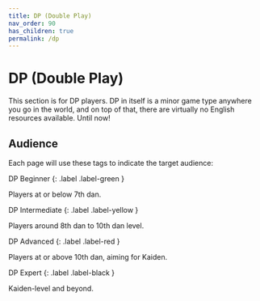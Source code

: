 ```yaml
---
title: DP (Double Play)
nav_order: 90
has_children: true
permalink: /dp
---
```


# DP (Double Play)

This section is for DP players. DP in itself is a minor game type anywhere you go in the world, and on top of that, there are virtually no English resources available. Until now!

## Audience

Each page will use these tags to indicate the target audience:

DP Beginner
{: .label .label-green }

Players at or below 7th dan.

DP Intermediate
{: .label .label-yellow }

Players around 8th dan to 10th dan level.

DP Advanced
{: .label .label-red }

Players at or above 10th dan, aiming for Kaiden.

DP Expert
{: .label .label-black }

Kaiden-level and beyond.